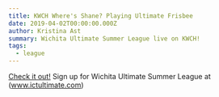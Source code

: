 ```yaml
---
title: KWCH Where's Shane? Playing Ultimate Frisbee
date: 2019-04-02T00:00:00.000Z
author: Kristina Ast
summary: Wichita Ultimate Summer League live on KWCH!
tags:
  - league
---
```

[Check it out!](https://www.kwch.com/content/news/Wheres-Shane-Playing-Ultimate-Frisbee-507994791.html?fbclid=IwAR3YNUeOHJ9NF9ElgqEKAwlQxTUNFgQFj1M5InzmfZtAyugT9exHG60Lh9g) Sign up for Wichita Ultimate Summer League at (www.ictultimate.com) 
